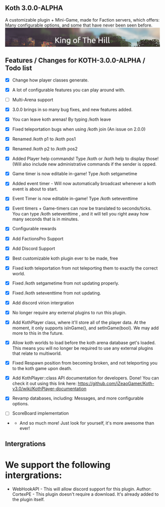 ## Koth 3.0.0-ALPHA

A customizable plugin + Mini-Game, made for Faction servers, which offers: Many configurable options, and some that have never been seen before.
![koth](media/koth.png)
## Features / Changes for KOTH-3.0.0-ALPHA / Todo list

- [x] Change how player classes generate.

- [x] A lot of configurable features you can play around with.

- [ ] Multi-Arena support

- [x] 3.0.0 brings in so many bug fixes, and new features added.

- [x] You can leave koth arenas! By typing /koth leave

- [x] Fixed teleportation bugs when using /koth join (An issue on 2.0.0)

- [x] Renamed /koth p1 to /koth pos1

- [x] Renamed /koth p2 to /koth pos2

- [x] Added Player help commands! Type /koth or /koth help to display those! (Will also include new administrative commands if the sender is opped.

- [x] Game timer is now editable in-game! Type /koth setgametime <game-time-in-seconds>

- [x] Added event timer - Will now automatically broadcast whenever a koth event is about to start.

- [x] Event Timer is now editable in-game! Type /koth seteventtime <game-in-seconds> 

- [x] Event timers + Game-timers can now be translated to seconds/ticks. You can type /koth seteventtime <game-in-seconds>, and it will tell you right away how many seconds that is in minutes. 

- [x] Configurable rewards

- [x] Add FactionsPro Support

- [x] Add Discord Support

- [x] Best customizable koth plugin ever to be made, free

- [x] Fixed koth teleportation from not teleporting them to exactly the correct world.

- [x] Fixed /koth setgametime from not updating properly.

- [x] Fixed /koth seteventtime from not updating.

- [x] Add discord virion intergration

- [x] No longer require any external plugins to run this plugin.

- [x] Add KothPlayer class, where it'll store all of the player data. At the moment, it only supports isInGame(), and setInGame(bool). We may add more to this in the future.

- [x] Allow koth worlds to load before the koth arena database get's loaded. This means you will no longer be required to use any external plugins that relate to multiworld.

- [x] Fixed Respawn position from becoming broken, and not teleporting you to the koth game upon death.

- [x] Add KothPlayer::class API documentation for developers. Done! You can check it out using this link here: https://github.com/iZeaoGamer/Koth-v3.0/wiki/KothPlayer-documentation

- [x] Revamp databases, including: Messages, and more configurable options. 

- [ ] ScoreBoard implementation

- + And so much more! Just look for yourself, it's more awesome than ever!


## Intergrations
# We support the following intergrations:
- WebHookAPI - This will allow discord support for this plugin. Author: CortexPE - This plugin doesn't require a download. It's already added to the plugin itself.
